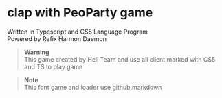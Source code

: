 # clap with PeoParty game
Written in Typescript and CS5 Language Program         
Powered by Refix Harmon Daemon
> **Warning**         
> This game created by Heli Team and use all client marked with CS5 and TS to play game

> **Note**              
> This font game and loader use github.markdown
